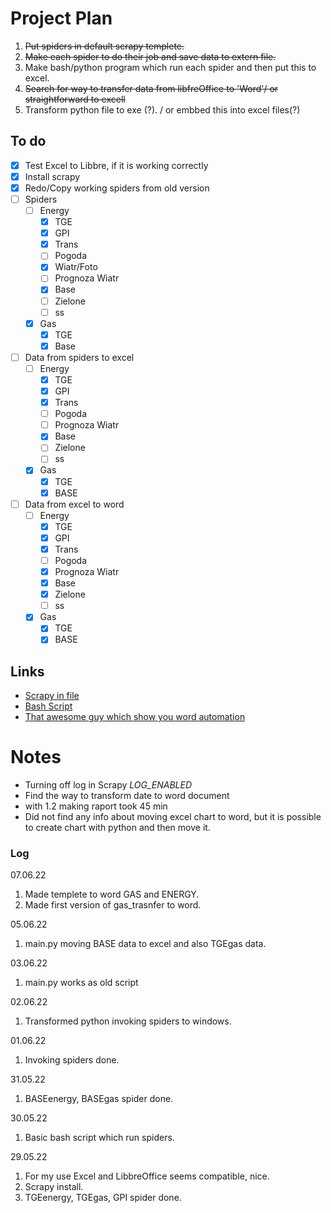 # Project Plan

1. ~~Put spiders in default scrapy templete.~~
2. ~~Make each spider to do their job and save data to extern file.~~
3. Make bash/python program which run each spider and then put this to excel.
4. ~~Search for way to transfer data from libfreOffice to 'Word'/ or straightforward to excell~~
5. Transform python file to exe (?). / or embbed this into excel files(?)

## To do

- [x] Test Excel to Libbre, if it is working correctly
- [x] Install scrapy
- [x] Redo/Copy working spiders from old version
- [ ] Spiders
	- [ ] Energy
		- [x] TGE
		- [x] GPI
		- [x] Trans
		- [ ] Pogoda
		- [x] Wiatr/Foto
		- [ ] Prognoza Wiatr
		- [x] Base
		- [ ] Zielone
		- [ ] ss
	- [x] Gas
		- [x] TGE
		- [x] Base
- [ ] Data from spiders to excel
	- [ ] Energy
		- [x] TGE
		- [x] GPI
		- [x] Trans
		- [ ] Pogoda
		- [ ] Prognoza Wiatr
		- [x] Base
		- [ ] Zielone
		- [ ] ss
	- [x] Gas
		- [x] TGE
		- [x] BASE
- [ ] Data from excel to word
	- [ ] Energy
		- [x] TGE
		- [x] GPI
		- [x] Trans
		- [ ] Pogoda
		- [x] Prognoza Wiatr
		- [x] Base
		- [x] Zielone
		- [ ] ss
	- [x] Gas
		- [x] TGE
		- [x] BASE

## Links

- [Scrapy in file](https://stackoverflow.com/questions/21662689/scrapy-run-spider-from-script)
- [Bash Script](https://stackoverflow.com/questions/18686824/running-scrapy-from-a-shell-script)
- [That awesome guy which show you word automation]()

# Notes

- Turning off log in Scrapy *LOG_ENABLED*
- Find the way to transform date to word document
- with 1.2 making raport took 45 min
- Did not find any info about moving excel chart to word, but it is possible to create chart with python and then move it.

### Log
07.06.22

1. Made templete to word GAS and ENERGY.
2. Made first version of gas_trasnfer to word.

05.06.22

1. main.py moving BASE data to excel and also TGEgas data.

03.06.22

1. main.py works as old script

02.06.22

1. Transformed python invoking spiders to windows.

01.06.22

1. Invoking spiders done.

31.05.22 

1. BASEenergy, BASEgas spider done.

30.05.22 

1. Basic bash script which run spiders.

29.05.22 

1. For my use Excel and LibbreOffice seems compatible, nice.
2. Scrapy install.
3. TGEenergy, TGEgas, GPI spider done. 


